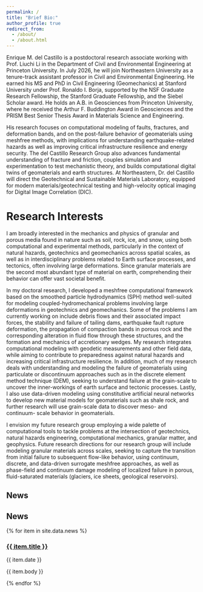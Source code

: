 ```yaml
---
permalink: /
title: "Brief Bio:"
author_profile: true
redirect_from: 
  - /about/
  - /about.html
---
```


Enrique M. del Castillo is a postdoctoral research associate working with Prof. Liuchi Li in the Department of Civil and Environmental Engineering at Princeton University. In July 2026, he will join Northeastern University as a tenure-track assistant professor in Civil and Environmental Engineering. He earned his MS and PhD in Civil Engineering (Geomechanics) at Stanford University under Prof. Ronaldo I. Borja, supported by the NSF Graduate Research Fellowship, the Stanford Graduate Fellowship, and the Siebel Scholar award. He holds an A.B. in Geosciences from Princeton University, where he received the Arthur F. Buddington Award in Geosciences and the PRISM Best Senior Thesis Award in Materials Science and Engineering.

His research focuses on computational modeling of faults, fractures, and deformation bands, and on the post-failure behavior of geomaterials using meshfree methods, with implications for understanding earthquake-related hazards as well as improving critical infrastructure resilience and energy security. The del Castillo Research Group also advances fundamental understanding of fracture and friction, couples simulation and experimentation to test mechanistic theory, and builds computational digital twins of geomaterials and earth structures. At Northeastern, Dr. del Castillo will direct the Geotechnical and Sustainable Materials Laboratory, equipped for modern materials/geotechnical testing and high-velocity optical imaging for Digital Image Correlation (DIC).



Research Interests 
======

I am broadly interested in the mechanics and physics of granular and porous media found in nature such as soil, rock, ice, and snow, using both computational and experimental methods, particularly in the context of natural hazards, geotechnics and geomechanics across spatial scales, as well as in interdisciplinary problems related to Earth surface processes, and tectonics, often involving large deformations. Since granular materials are the second most abundant type of material on earth, comprehending their behavior can offer vast societal benefit.

In my doctoral research, I developed a meshfree computational framework based on the smoothed particle hydrodynamics (SPH) method well-suited for modeling coupled-hydromechanical problems involving large deformations in geotechnics and geomechanics. Some of the problems I am currently working on include debris flows and their associated impact forces, the stability and failure of tailing dams, earthquake fault rupture deformation, the propagation of compaction bands in porous rock and the corresponding alteration in fluid flow through these structures, and the formation and mechanics of accretionary wedges. My research integrates computational modeling with geodetic measurements and other field data, while aiming to contribute to preparedness against natural hazards and increasing critical infrastructure resilience. In addition, much of my research deals with understanding and modeling the failure of geomaterials using particulate or discontinuum approaches such as in the discrete element method technique (DEM), seeking to understand failure at the grain-scale to uncover the inner-workings of earth surface and tectonic processes. Lastly, I also use data-driven modeling using constitutive artificial neural networks to develop new material models for geomaterials such as shale rock, and further research will use grain-scale data to discover meso- and continuum- scale behavior in geomaterials. 

I envision my future research group employing a wide palette of computational tools to tackle problems at the intersection of geotechnics, natural hazards engineering, computational mechanics, granular matter, and geophysics. Future research directions for our research group will include modeling granular materials across scales, seeking to capture the transition from initial failure to subsequent flow-like behavior, using continuum, discrete, and data-driven surrogate meshfree approaches, as well as phase-field and continuum damage modeling of localized failure in porous, fluid-saturated materials (glaciers, ice sheets, geological reservoirs). 

## News

## News

{% for item in site.data.news %}
<div class="news-item">
  <h3 class="news-title"><a href="{{ item.url }}">{{ item.title }}</a></h3>
  <div class="news-date">{{ item.date }}</div>
  <p class="news-body">{{ item.body }}</p>
</div>
{% endfor %}


